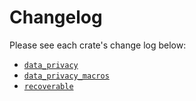 # Changelog

Please see each crate's change log below:

- [`data_privacy`](./crates/data_privacy/CHANGELOG.md)
- [`data_privacy_macros`](./crates/data_privacy_macros/CHANGELOG.md)
- [`recoverable`](./crates/recoverable/CHANGELOG.md)
